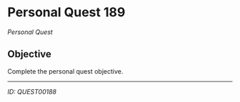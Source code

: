 # Personal Quest 189

*Personal Quest*

## Objective
Complete the personal quest objective.

---
*ID: QUEST00188*